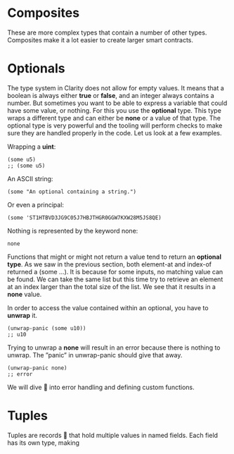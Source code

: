# Composites

These are more complex types that contain a number of other types.
Composites make it a lot easier to create larger smart contracts.

# Optionals

The type system in Clarity does not allow for empty values. It means that a boolean is always either **true** or **false**, and an integer always contains a number. But sometimes you want to be able to express a variable that could have some value, or nothing. For this you use the **optional** type. This type wraps a different type and can either be **none** or a value of that type. The optional type is very powerful and the tooling will perform checks to make sure they are handled properly in the code. Let us look at a few examples.

Wrapping a **uint**:

```
(some u5)
;; (some u5)
```

An ASCII string:

```
(some "An optional containing a string.")
```

Or even a principal:

```
(some 'ST1HTBVD3JG9C05J7HBJTHGR0GGW7KXW28M5JS8QE)
```

Nothing is represented by the keyword none:

```
none
```

Functions that might or might not return a value tend to return an **optional type**. As we saw in the previous section, both element-at and index-of returned a (some ...). It is because for some inputs, no matching value can be found. We can take the same list but this time try to retrieve an element at an index larger than the total size of the list. We see that it results in a **none** value.

In order to access the value contained within an optional, you have to **unwrap** it.

```
(unwrap-panic (some u10))
;; u10
```

Trying to unwrap a **none** will result in an error because there is nothing to unwrap. The ”panic” in unwrap-panic should give that away.

```
(unwrap-panic none)
;; error
```

We will dive 🤿 into error handling and defining custom functions.

# Tuples

Tuples are records 🧾 that hold multiple values in named fields. Each field has its own type, making 